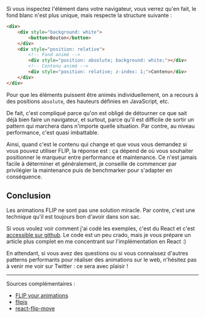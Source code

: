 Si vous inspectez l'élément dans votre navigateur, vous verrez qu'en fait, le fond blanc n'est plus unique, mais respecte la structure suivante&nbsp;:

```html
<div>
	<div style="background: white">
		<button>Bouton</button>
	</div>
	<div style="position: relative">
		<!-- Fond animé -->
		<div style="position: absolute; background: white;"></div>
		<!-- Contenu animé -->
		<div style="position: relative; z-index: 1;">Contenu</div>
	</div>
</div>
```

Pour que les éléments puissent être animés individuellement, on a recours à des positions `absolute`, des hauteurs définies en JavaScript, etc.

De fait, c'est compliqué parce qu'on est obligé de détourner ce que sait déjà bien faire un navigateur, et surtout, parce qu'il est difficile de sortir un pattern qui marchera dans n'importe quelle situation. Par contre, au niveau performance, c'est quasi imbattable.

Ainsi, quand c'est le contenu qui change et que vous vous demandez si vous pouvez utiliser FLIP, la réponse est : ça dépend de où vous souhaiter positionner le marqueur entre performance et maintenance. Ce n'est jamais facile à déterminer et généralement, je conseille de commencer par privilégier la maintenance puis de benchmarker pour s'adapter en conséquence.

## Conclusion

Les animations FLIP ne sont pas une solution miracle. Par contre, c'est une technique qu'il est toujours bon d'avoir dans son sac.

Si vous voulez voir comment j'ai codé les exemples, c'est du React et c'est [accessible sur github](https://github.com/JulienPradet/blog-posts/blob/a371cef950777e149193396eb488ab80f4a24830/src/content/posts/introduction-aux-animations-flips/scaleSolution.js). Le code est un peu crado, mais je vous prépare un article plus complet en me concentrant sur l'implémentation en React :)

En attendant, si vous avez des questions ou si vous connaissez d'autres patterns performants pour réaliser des animations sur le web, n'hésitez pas à venir me voir sur Twitter&nbsp;: ce sera avec plaisir&nbsp;!

---

Sources complémentaires :

- [FLIP your animations](https://aerotwist.com/blog/flip-your-animations/)
- [flipjs](https://github.com/googlechrome/flipjs)
- [react-flip-move](https://github.com/joshwcomeau/react-flip-move)
